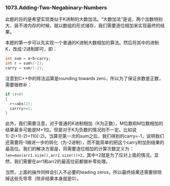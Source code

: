 ### 1073.Adding-Two-Negabinary-Numbers

此题的目的是希望实现类似于K进制的大数加法。“大数加法”是说，两个加数特别大、装不进内存的时候，就以数组的形式储存，我们需要逐位相加来实现最终的结果。

本题的第一步可以先实现一个普通的K进制大数相加的算法。然后将其中的进制K，改成-2进制即可，即：
```cpp
int sum = a+b+carry;
int r = sum%(-2);
carry = sum/(-2);
```
注意到C++中的除法运算是rounding towards zero，所以为了保证余数是正数，需要做修补：
```cpp
if (r<0)
{
  r+=abs(2);
  carrry+=1;
}
```
此外，我们需要注意，对于普通的K进制相加（K为正数），M位数和M位数相加的结果最多可能是M+1位。但是对于K为负数的情况则不一定。比如说1(-2)+1(-2)=110(-2)。当算完第一次的sum之后，我们得到的carry=-1，说明我们还需要将-1做进一步的转化（为-2进制），而不能简单的把这个carry附加到结果的最高位。我们的解决方案是，将需要逐位相加的计算次数定义为：```len=max(arr1.size(),arr2.size())+2```，其中+2就是为了应对上面的情况。显然，我们需要在arr1和arr2的最高位前都做补零处理。

当然，上面的操作同样会引入不必要的leading zeros，所以最终结果还需要排除掉这些先导零（除非结果本身就是0）。
